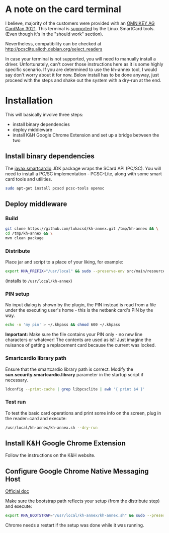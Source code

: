 # A note on the card terminal

I believe, majority of the customers were provided with an
[OMNIKEY AG CardMan 3021](https://www.hidglobal.com/products/readers/omnikey/3021-usb).
This terminal is [supported](http://pcsclite.alioth.debian.org/ccid/shouldwork.html#0x076B0x3021)
by the Linux SmartCard tools. (Even though it's in the "should
work" section).

Nevertheless, compatibility can be checked at http://pcsclite.alioth.debian.org/select_readers

In case your terminal is not supported, you will need to manually
install a driver. Unfortunately, can't cover those instructions
here as it is some highly specific scenario. If you are determined
to use the kh-annex tool, I would say don't worry about it for now.
Below install has to be done anyway, just proceed with the steps
and shake out the system with a dry-run at the end.

# Installation

This will basically involve three steps:
- install binary dependencies
- deploy middleware
- install K&H Google Chrome Extension and set up a bridge between the two

## Install binary dependencies

The [javax.smartcardio](http://docs.oracle.com/javase/8/docs/jre/api/security/smartcardio/spec/index.html?javax/smartcardio/package-summary.html)
JDK package wraps the SCard API (PC/SC). You will need to install a
PC/SC implementation - PCSC-Lite, along with some smart card tools and
utilities.

```bash
sudo apt-get install pcscd pcsc-tools opensc
```

## Deploy middleware

### Build

```bash
git clone https://github.com/lukacsd/kh-annex.git /tmp/kh-annex && \
cd /tmp/kh-annex && \
mvn clean package
```

### Distribute

Place jar and script to a place of your liking, for example:

```bash
export KHA_PREFIX="/usr/local" && sudo --preserve-env src/main/resources/bin/dist.sh
```

(installs to `/usr/local/kh-annex`)

### PIN setup

No input dialog is shown by the plugin, the PIN instead is read from
a file under the executing user's home - this is the netbank card's
PIN by the way.

```bash
echo -n 'my pin' > ~/.khpass && chmod 600 ~/.khpass
```

**Important:** Make sure the file contains your PIN only - no new line
characters or whatever! The contents are used as is!! Just imagine the
nuisance of getting a replacement card because the current was locked.

### Smartcardio library path

Ensure that the smartcardio library path is correct. Modify the
**sun.security.smartcardio.library** parameter in the startup script if
necessary.

```bash
ldconfig --print-cache | grep libpcsclite | awk '{ print $4 }'
```

### Test run

To test the basic card operations and print some info on the screen,
plug in the reader+card and execute:

```bash
/usr/local/kh-annex/kh-annex.sh --dry-run
```

## Install K&H Google Chrome Extension

Follow the instructions on the K&H website.

## Configure Google Chrome Native Messaging Host

[Official doc](https://developer.chrome.com/extensions/nativeMessaging)

Make sure the bootstrap path reflects your setup (from the distribute step) and execute:

```bash
export KHA_BOOTSTRAP="/usr/local/kh-annex/kh-annex.sh" && sudo --preserve-env src/main/resources/bin/config-chrome.sh
```

Chrome needs a restart if the setup was done while it was running.
